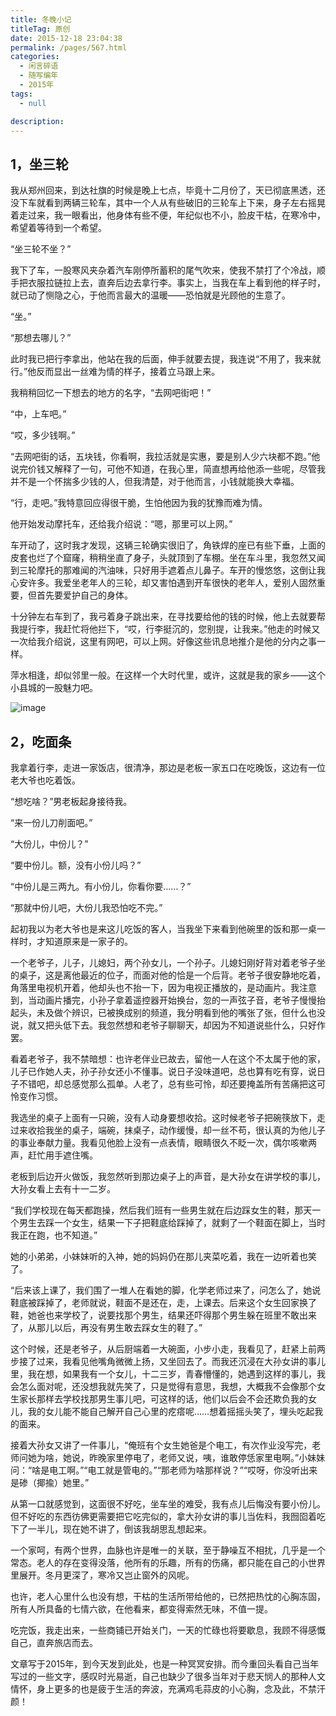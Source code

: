 ```yaml
---
title: 冬晚小记
titleTag: 原创
date: 2015-12-18 23:04:38
permalink: /pages/567.html
categories: 
  - 闲言碎语
  - 随写编年
  - 2015年
tags: 
  - null

description: 
---
```


## 1，坐三轮

我从郑州回来，到达社旗的时候是晚上七点，毕竟十二月份了，天已彻底黑透，还没下车就看到两辆三轮车，其中一个人从有些破旧的三轮车上下来，身子左右摇晃着走过来，我一眼看出，他身体有些不便，年纪似也不小，脸皮干枯，在寒冷中，希望着等待到一个希望。

“坐三轮不坐？”

我下了车，一股寒风夹杂着汽车刚停所蓄积的尾气吹来，使我不禁打了个冷战，顺手把衣服拉链拉上去，直奔后边去拿行李。事实上，当我在车上看到他的样子时，就已动了恻隐之心，于他而言最大的温暖——恐怕就是光顾他的生意了。

“坐。”

“那想去哪儿？”

此时我已把行李拿出，他站在我的后面，伸手就要去提，我连说“不用了，我来就行。”他反而显出一丝难为情的样子，接着立马跟上来。

我稍稍回忆一下想去的地方的名字，“去网吧街吧！”

“中，上车吧。”

“哎，多少钱啊。”

“去网吧街的话，五块钱，你看啊，我拉活就是实惠，要是别人少六块都不跑。”他说完价钱又解释了一句，可他不知道，在我心里，简直想再给他添一些呢，尽管我并不是一个怀揣多少钱的人，但我清楚，对于他而言，小钱就能换大幸福。

“行，走吧。”我特意回应得很干脆，生怕他因为我的犹豫而难为情。

他开始发动摩托车，还给我介绍说：“嗯，那里可以上网。”

车开动了，这时我才发现，这辆三轮确实很旧了，角铁焊的座已有些下垂，上面的皮套也烂了个窟窿，稍稍坐直了身子，头就顶到了车棚。坐在车斗里，我忽然又闻到三轮摩托的那难闻的汽油味，只好用手遮着点儿鼻子。车开的慢悠悠，这倒让我心安许多。我爱坐老年人的三轮，却又害怕遇到开车很快的老年人，爱别人固然重要，但首先要爱护自己的身体。

十分钟左右车到了，我弓着身子跳出来，在寻找要给他的钱的时候，他上去就要帮我提行李，我赶忙将他拦下，“哎，行李挺沉的，您别提，让我来。”他走的时候又一次给我介绍说，这里有网吧，可以上网。好像这些讯息地推介是他的分内之事一样。

萍水相逢，却似邻里一般。在这样一个大时代里，或许，这就是我的家乡——这个小县城的一股魅力吧。

![image](http://t.eryajf.net/imgs/2021/09/9c7f808bc92a7564.jpg)

## 2，吃面条

我拿着行李，走进一家饭店，很清净，那边是老板一家五口在吃晚饭，这边有一位老大爷也吃着饭。

“想吃啥？”男老板起身接待我。

“来一份儿刀削面吧。”

“大份儿，中份儿？”

“要中份儿。额，没有小份儿吗？”

“中份儿是三两九。有小份儿，你看你要……？”

“那就中份儿吧，大份儿我恐怕吃不完。”

起初我以为老大爷也是来这儿吃饭的客人，当我坐下来看到他碗里的饭和那一桌一样时，才知道原来是一家子的。

一个老爷子，儿子，儿媳妇，两个孙女儿，一个孙子。儿媳妇刚好背对着老爷子坐的桌子，这是离他最近的位子，而面对他的恰是一个后背。老爷子很安静地吃着，角落里电视机开着，他却头也不抬一下，因为电视正播放的，是动画片。我注意到，当动画片播完，小孙子拿着遥控器开始换台，忽的一声弦子音，老爷子慢慢抬起头，未及做个辨识，已被换成别的频道，我分明看到他的嘴张了张，但什么也没说，就又把头低下去。我忽然想和老爷子聊聊天，却因为不知道说些什么，只好作罢。

看着老爷子，我不禁暗想：也许老伴业已故去，留他一人在这个不太属于他的家，儿子已作她人夫，孙子孙女还小不懂事。说日子没味道吧，总也算有吃有穿，说日子不错吧，却总感觉那么孤单。人老了，总有些可怜，却还要掩盖所有苦痛把这可怜变作习惯。

我选坐的桌子上面有一只碗，没有人动身要想收拾。这时候老爷子把碗筷放下，走过来收拾我坐的桌子，端碗，抹桌子，动作缓慢，却一丝不苟，很认真的为他儿子的事业奉献力量。我看见他脸上没有一点表情，眼睛很久不眨一次，偶尔咳嗽两声，赶忙用手遮住嘴。

老板到后边开火做饭，我忽然听到那边桌子上的声音，是大孙女在讲学校的事儿，大孙女看上去有十一二岁。

“我们学校现在每天都跑操，然后我们班有一些男生就在后边踩女生的鞋，那天一个男生去踩一个女生，结果一下子把鞋底给踩掉了，就剩了一个鞋面在脚上，当时我正在跑，也不知道。”

她的小弟弟，小妹妹听的入神，她的妈妈仍在那儿夹菜吃着，我在一边听着也笑了。

“后来该上课了，我们围了一堆人在看她的脚，化学老师过来了，问怎么了，她说鞋底被踩掉了，老师就说，鞋面不是还在，走，上课去。后来这个女生回家换了鞋，她爸也来学校了，说要找那个男生，结果还吓得那个男生躲在班里不敢出来了，从那儿以后，再没有男生敢去踩女生的鞋了。”

这个时候，还是老爷子，从后厨端着一大碗面，小步小走，我看见了，赶紧上前两步接了过来，我看见他嘴角微微上扬，又坐回去了。而我还沉浸在大孙女讲的事儿里，我在想，如果我有一个女儿，十二三岁，青春懵懂的，她遇到这样的事儿，我会怎么面对呢，还没想我就先笑了，只是觉得有意思，我想，大概我不会像那个女生家长那样去学校找那男生事儿吧，可这样的话，他们以后会不会还欺负我的女儿，我的女儿能不能自己解开自己心里的疙瘩呢……想着摇摇头笑了，埋头吃起我的面来。

接着大孙女又讲了一件事儿，“俺班有个女生她爸是个电工，有次作业没写完，老师问她为啥，她说，昨晚家里停电了，老师又说，咦，谁敢停恁家里电啊。”小妹妹问：“啥是电工啊。”“电工就是管电的。”“那老师为啥那样说？”“哎呀，你没听出来是碜（揶揄）她里。”

从第一口就感觉到，这面很不好吃，坐车坐的难受，我有点儿后悔没有要小份儿。但不好吃的东西彷佛更需要把它吃完似的，拿大孙女讲的事儿当佐料，我囫囵着吃下了一半儿，现在她不讲了，倒该我胡思乱想起来。

一个家呵，有两个世界，血脉也许是唯一的关联，至于静噪互不相扰，几乎是一个常态。老人的存在变得没落，他所有的乐趣，所有的伤痛，都只能在自己的小世界里展开。冬月更深了，寒冷又岂止窗外的风呢。

也许，老人心里什么也没有想，干枯的生活所带给他的，已然把热忱的心胸冻固，所有人所具备的七情六欲，在他看来，都变得索然无味，不值一提。

吃完饭，我走出来，一些商铺已开始关门，一天的忙碌也将要歇息，我顾不得感慨自己，直奔旅店而去。

文章写于2015年，到今天发到此处，也是一种冥冥安排。而今重回头看自己当年写过的一些文字，感叹时光易逝，自己也缺少了很多当年对于悲天悯人的那种人文情怀，身上更多的也是疲于生活的奔波，充满鸡毛蒜皮的小心胸，念及此，不禁汗颜！

